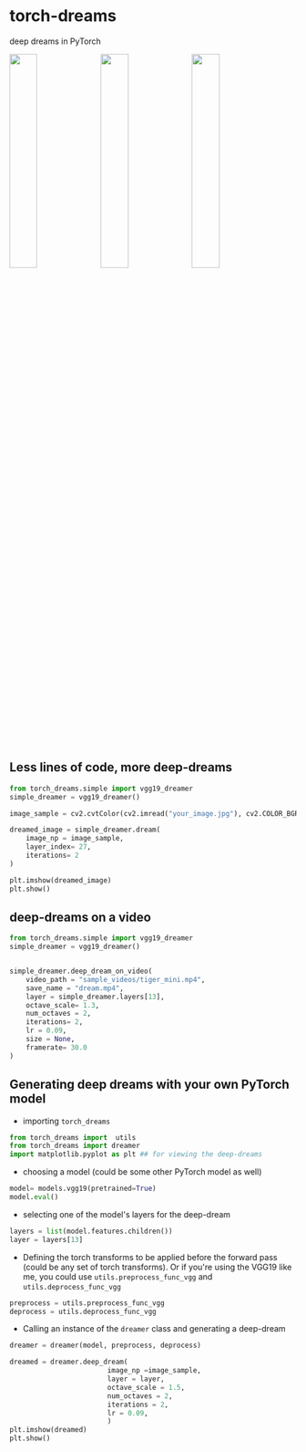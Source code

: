 # torch-dreams
deep dreams in PyTorch

<code><img width="31%" src="https://github.com/Mayukhdeb/torch-dreams/blob/master/images/torch_dream_tiger_layer_15.gif?raw=true"></code>
<code><img width="31%" src="https://github.com/Mayukhdeb/torch-dreams/blob/master/images/torch_dream_tiger_layer_20.gif?raw=true"></code>
<code><img width="31%" src="https://github.com/Mayukhdeb/torch-dreams/blob/master/images/torch_dream_tiger_layer_27.gif?raw=true"></code>

## Less lines of code, more deep-dreams

```python
from torch_dreams.simple import vgg19_dreamer
simple_dreamer = vgg19_dreamer()

image_sample = cv2.cvtColor(cv2.imread("your_image.jpg"), cv2.COLOR_BGR2RGB)

dreamed_image = simple_dreamer.dream(
    image_np = image_sample,
    layer_index= 27,
    iterations= 2
)

plt.imshow(dreamed_image)
plt.show()
```

## deep-dreams on a video

```python
from torch_dreams.simple import vgg19_dreamer
simple_dreamer = vgg19_dreamer()


simple_dreamer.deep_dream_on_video(
    video_path = "sample_videos/tiger_mini.mp4",
    save_name = "dream.mp4",
    layer = simple_dreamer.layers[13],
    octave_scale= 1.3,
    num_octaves = 2,
    iterations= 2,
    lr = 0.09,
    size = None, 
    framerate= 30.0
)

```
## Generating deep dreams with your own PyTorch model

* importing `torch_dreams`
```python
from torch_dreams import  utils
from torch_dreams import dreamer
import matplotlib.pyplot as plt ## for viewing the deep-dreams
```
* choosing a model (could be some other PyTorch model as well)
```python
model= models.vgg19(pretrained=True)
model.eval()
```
* selecting one of the model's layers for the deep-dream

```python
layers = list(model.features.children())
layer = layers[13]
```

* Defining the torch transforms to be applied before the forward pass  (could be any set of torch transforms). Or if you're using the VGG19 like me, you could use `utils.preprocess_func_vgg` and `utils.deprocess_func_vgg`

```python
preprocess = utils.preprocess_func_vgg
deprocess = utils.deprocess_func_vgg
```
* Calling an instance of the `dreamer` class and generating a deep-dream

```python
dreamer = dreamer(model, preprocess, deprocess)

dreamed = dreamer.deep_dream(
                        image_np =image_sample, 
                        layer = layer, 
                        octave_scale = 1.5, 
                        num_octaves = 2, 
                        iterations = 2, 
                        lr = 0.09,
                        )
plt.imshow(dreamed)
plt.show()                        
```
